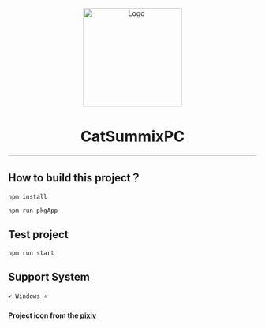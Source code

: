<div align="center">
    <img width="200" height="200" src="application.ico" alt="Logo" style="margin: 0 auto">
    <h1 style="font-size: 30px;font-weight: bold">CatSummixPC</h1>
    <hr>
</div>

## How to build this project？

~~~ shell
npm install
~~~

~~~ shell
npm run pkgApp
~~~

## Test project

~~~ shell
npm run start
~~~

## Support System

    ✔️ Windows ⭐

#### Project icon from the <a href="https://www.pixiv.net/artworks/92923145">pixiv<a/>